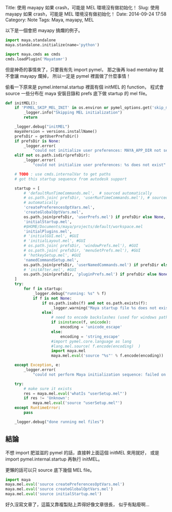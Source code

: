 Title: 使用 mayapy 如果 crash，可能是 MEL 環境沒有做初始化！
Slug: 使用 mayapy 如果 crash，可能是 MEL 環境沒有做初始化！
Date: 2014-09-24 17:58
Category: Note
Tags: Maya, mayapy, MEL

以下是一個會把 mayapy 搞爛的例子。

```python
import maya.standalone
maya.standalone.initialize(name='python')

import maya.cmds as cmds
cmds.loadPlugin('Mayatomr')
```
<!--more-->

但是神奇的事情來了，只要我有先 import pymel，
那之後再 load mentalray 就不會讓 mayapy 爛掉，
所以一定是 pymel 裡面做了什麼事情！

偷看一下原來是 pymel.internal.startup 裡面有個 initMEL 的 function，
程式會 source 一些分布在 maya 安裝目錄和 prefs 底下做 startup 的 mel file。

```python
def initMEL():
    if 'PYMEL_SKIP_MEL_INIT' in os.environ or pymel_options.get('skip_mel_init', False):
        _logger.info("Skipping MEL initialization")
        return

    _logger.debug("initMEL")
    mayaVersion = versions.installName()
    prefsDir = getUserPrefsDir()
    if prefsDir is None:
        _logger.error(
            "could not initialize user preferences: MAYA_APP_DIR not set")
    elif not os.path.isdir(prefsDir):
        _logger.error(
            "could not initialize user preferences: %s does not exist" % prefsDir)

    # TODO : use cmds.internalVar to get paths
    # got this startup sequence from autodesk support

    startup = [
        # 'defaultRunTimeCommands.mel',  # sourced automatically
        # os.path.join( prefsDir, 'userRunTimeCommands.mel'), # sourced
        # automatically
        'createPreferencesOptVars.mel',
        'createGlobalOptVars.mel',
        os.path.join(prefsDir, 'userPrefs.mel') if prefsDir else None,
        'initialStartup.mel',
        #$HOME/Documents/maya/projects/default/workspace.mel
        'initialPlugins.mel',
        # 'initialGUI.mel', #GUI
        # 'initialLayout.mel', #GUI
        # os.path.join( prefsDir, 'windowPrefs.mel'), #GUI
        # os.path.join( prefsDir, 'menuSetPrefs.mel'), #GUI
        # 'hotkeySetup.mel', #GUI
        'namedCommandSetup.mel',
        os.path.join(prefsDir, 'userNamedCommands.mel') if prefsDir else None,
        # 'initAfter.mel', #GUI
        os.path.join(prefsDir, 'pluginPrefs.mel') if prefsDir else None
    ]
    try:
        for f in startup:
            _logger.debug("running: %s" % f)
            if f is not None:
                if os.path.isabs(f) and not os.path.exists(f):
                    _logger.warning("Maya startup file %s does not exist" % f)
                else:
                    # need to encode backslashes (used for windows paths)
                    if isinstance(f, unicode):
                        encoding = 'unicode_escape'
                    else:
                        encoding = 'string_escape'
                    #import pymel.core.language as lang
                    #lang.mel.source( f.encode(encoding)  )
                    import maya.mel
                    maya.mel.eval('source "%s"' % f.encode(encoding))

    except Exception, e:
        _logger.error(
            "could not perform Maya initialization sequence: failed on %s: %s" % (f, e))

    try:
        # make sure it exists
        res = maya.mel.eval('whatIs "userSetup.mel"')
        if res != 'Unknown':
            maya.mel.eval('source "userSetup.mel"')
    except RuntimeError:
        pass

    _logger.debug("done running mel files")
```

## 結論

不想 import 肥滋滋的 pymel 的話，直接幹上面這個 initMEL 來用就好，
或是 import pymel.internal.startup 再執行 initMEL。

更懶的話可以只 source 底下幾個 MEL file。

```python
import maya
maya.mel.eval('source createPreferencesOptVars.mel')
maya.mel.eval('source createGlobalOptVars.mel')
maya.mel.eval('source initialStartup.mel')
```

好久沒寫文章了，這篇又靠複製貼上弄得好像文章很長，
似乎有點廢啊...

